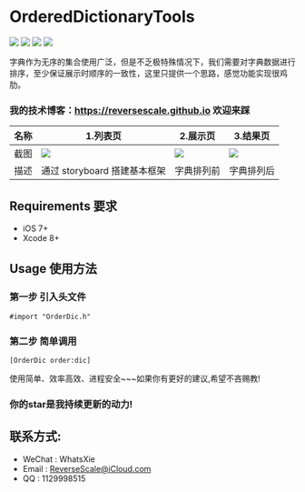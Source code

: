 # OrderedDictionaryTools

![](https://img.shields.io/badge/platform-iOS-red.svg) ![](https://img.shields.io/badge/language-Objective--C-orange.svg) ![](https://img.shields.io/badge/download-279K-brightgreen.svg
) ![](https://img.shields.io/badge/license-MIT%20License-brightgreen.svg) 

字典作为无序的集合使用广泛，但是不乏极特殊情况下，我们需要对字典数据进行排序，至少保证展示时顺序的一致性，这里只提供一个思路，感觉功能实现很鸡肋。

### 我的技术博客：https://reversescale.github.io 欢迎来踩

| 名称 |1.列表页 |2.展示页 |3.结果页|
| ------------- | ------------- | ------------- | ------------- |
| 截图 | ![](http://og1yl0w9z.bkt.clouddn.com/17-7-6/49394070.jpg) | ![](http://og1yl0w9z.bkt.clouddn.com/17-7-6/43197086.jpg) | ![](http://og1yl0w9z.bkt.clouddn.com/17-7-6/14637275.jpg) |
| 描述 | 通过 storyboard 搭建基本框架 | 字典排列前 | 字典排列后 |

## Requirements 要求
* iOS 7+
* Xcode 8+

## Usage 使用方法
### 第一步 引入头文件
```
#import "OrderDic.h"
```
### 第二步 简单调用
```
[OrderDic order:dic]
```


使用简单、效率高效、进程安全~~~如果你有更好的建议,希望不吝赐教!
### 你的star是我持续更新的动力!

## 联系方式:
* WeChat : WhatsXie
* Email : ReverseScale@iCloud.com
* QQ : 1129998515
